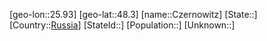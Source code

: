﻿---
location: [48.3,25.93]
type: City
tags:
- geo/City


SpocWebEntityId: 29693
isDeleted: false
confidential: public

---
[geo-lon::25.93]
[geo-lat::48.3]
[name::Czernowitz]
[State::]
[Country::[Russia](geo/Continent/Europe/Russia.md)]
[StateId::]
[Population::]
[Unknown::]

